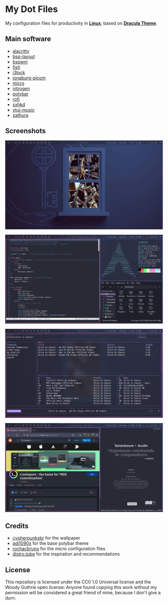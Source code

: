 # My Dot Files 

My configuration files for productivity in [**Linux**](https://github.com/torvalds/linux), based on [**Dracula Theme**](https://draculatheme.com/).

## Main software
- [alacritty](https://github.com/alacritty/alacritty)
- [bsp-layout](https://github.com/phenax/bsp-layout)
- [bspwm](https://github.com/baskerville/bspwm)
- [fish](https://github.com/fish-shell/fish-shell)
- [i3lock](https://github.com/i3/i3lock)
- [jonaburg-picom](https://github.com/jonaburg/picom)
- [micro](https://github.com/zyedidia/micro)
- [nitrogen](https://github.com/l3ib/nitrogen)
- [polybar](https://github.com/polybar/polybar)
- [rofi](https://github.com/davatorium/rofi)
- [sxhkd](https://github.com/baskerville/sxhkd)
- [ytui-music](https://github.com/sudipghimire533/ytui-music)
- [zathura](https://github.com/pwmt/zathura)

## Screenshots 
![](https://github.com/Iann-Zorkot/MyDotFiles/blob/master/desktop.png?raw=true)

![](https://github.com/Iann-Zorkot/MyDotFiles/blob/master/twm.png?raw=true)

![](https://github.com/Iann-Zorkot/MyDotFiles/blob/master/ytui-dracula.png?raw=true)

![](https://github.com/Iann-Zorkot/MyDotFiles/blob/master/other.png?raw=true)

## Credits
- [cypherpunksbr](https://github.com/cypherpunksbr) for the wallpaper
- [adi1090x](https://github.com/adi1090x) for the base polybar theme
- [rochacbruno](https://github.com/rochacbruno) for the micro configuration files
- [distro.tube](https://gitlab.com/dwt1/distro.tube) for the inspiration and recommendations

## License 
This repository is licensed under the CC0 1.0 Universal license 
and the Woody Guthrie open license: Anyone found copying this work without my permission will be considered a great friend of mine, because I don't give a durn.
